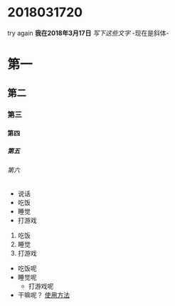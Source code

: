 # 2018031720
try again
**我在2018年3月17日**
*写下这些文字*
-现在是斜体-
# 第一
## 第二
### 第三
#### 第四
##### 第五
###### 第六
- 说话
- 吃饭
- 睡觉
- 打游戏
1. 吃饭
3. 睡觉
4. 打游戏
- 吃饭呢
 - 睡觉呢
   - 打游戏呢
- 干嘛呢？
[使用方法](http://blog.csdn.net/u011419965/article/details/50536937#1-强调 "不如的博客")
